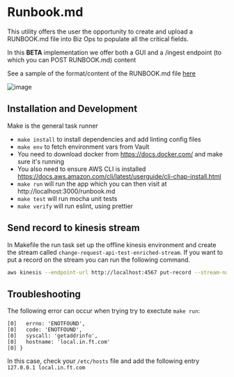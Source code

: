 # Runbook.md

This utility offers the user the opportunity to create and upload a RUNBOOK.md file into Biz Ops to populate all the critical fields.

In this **BETA** implementation we offer both a GUI and a /ingest endpoint (to which you can POST RUNBOOK.md) content

See a sample of the format/content of the RUNBOOK.md file [here](./docs/example.md)

![image](https://user-images.githubusercontent.com/447559/58543123-b62f4580-81f6-11e9-8f9b-7d694d159e85.png)

## Installation and Development

Make is the general task runner

-   `make install` to install dependencies and add linting config files
-   `make env` to fetch environment vars from Vault
-   You need to download docker from https://docs.docker.com/ and make sure it's running
-   You also need to ensure AWS CLI is installed https://docs.aws.amazon.com/cli/latest/userguide/cli-chap-install.html
-   `make run` will run the app which you can then visit at http://localhost:3000/runbook.md
-   `make test` will run mocha unit tests
-   `make verify` will run eslint, using prettier

## Send record to kinesis stream

In Makefile the run task set up the offline kinesis environment and create the stream called `change-request-api-test-enriched-stream`.
If you want to put a record on the stream you can run the following command.

```bash
aws kinesis --endpoint-url http://localhost:4567 put-record --stream-name change-request-api-test-enriched-stream  --partition-key “MyFirstMessage” --data "{\"systemData\":{\"name\":\"Biz Ops Search\",\"SF_ID\":\"a22D0000002ugnxIAA\",\"serviceTier\":\"Bronze\",\"dataOwner\":{\"email\":\"rhys.evans@ft.com\"},\"supportedBy\":{\"email\":\"reliability.engineering@ft.com\"},\"repositories\":{\"code\":\"github:Financial-Times/biz-ops-api\"},\"deliveredBy\":{\"productOwners\":[{\"email\":\"sarah.wells@ft.com\"}],\"group\":{\"code\":\"operationsreliability\",\"name\":\"Operations & Reliability\"}}},\"githubData\":{\"title\":\"Fix change type in salesforce\",\"htmlUrl\":\"https://github.com/Financial-Times/change-api/pull/52\"},\"user\":{\"githubName\":\"testUser\",\"email\":null},\"environment\":\"production\",\"systemCode\":\"biz-ops-search\",\"commit\":\"c50128fc67f055356d4171f570aa2600e42dc2d1\",\"timestamp\":\"2019-06-18T09:38:44.286Z\",\"loggerContext\":{\"traceId\":\"e3860769-3341-4ea2-b29e-c9d96c260f13\",\"clientSystemCode\":\"biz-ops-search\"},\"isProdEnv\":true,\"salesforceSystemId\":\"a22D0000002ugnxIAA\"}"
```

## Troubleshooting

The following error can occur when trying try to exectute `make run`:

```{
[0]   errno: 'ENOTFOUND',
[0]   code: 'ENOTFOUND',
[0]   syscall: 'getaddrinfo',
[0]   hostname: 'local.in.ft.com'
[0] }
```

In this case, check your `/etc/hosts` file and add the following entry
`127.0.0.1 local.in.ft.com`
